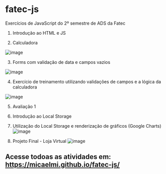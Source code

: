 # fatec-js
Exercícios de JavaScript do 2º semestre de ADS da Fatec

1. Introdução ao HTML e JS


2. Calculadora

![image](https://user-images.githubusercontent.com/66328408/193427427-1f96cde2-993e-44a7-ab91-c4a55b79bf4b.png)


3. Forms com validação de data e campos vazios

![image](https://user-images.githubusercontent.com/66328408/190665861-c86b04f6-89f3-4691-97ea-858046688b11.png)


4. Exercício de treinamento utilizando validações de campos e a lógica da calculadora

![image](https://user-images.githubusercontent.com/66328408/193427536-3f0b8ac0-edd1-45ca-bdcd-205290ec6a8e.png)


5. Avaliação 1


6. Introdução ao Local Storage


7. Utilização do Local Storage e renderização de gráficos (Google Charts)
![image](https://user-images.githubusercontent.com/66328408/206001644-d6cfe1b7-60bf-486f-adc5-4c68f01fc028.png)


8. Projeto Final - Loja Virtual 
![image](https://user-images.githubusercontent.com/66328408/206001888-4adcfaf7-d1f7-4bb2-a422-4346bbf21cf4.png)




## Acesse todoas as atividades em: https://micaelmi.github.io/fatec-js/
